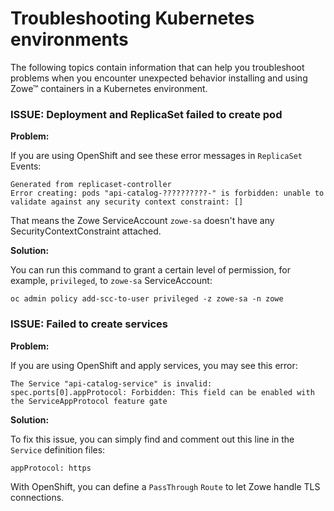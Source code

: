 # Troubleshooting Kubernetes environments

The following topics contain information that can help you troubleshoot problems when you encounter unexpected behavior installing and using Zowe™ containers in a Kubernetes environment.

### ISSUE: Deployment and ReplicaSet failed to create pod

**Problem:**

If you are using OpenShift and see these error messages in `ReplicaSet` Events:

```
Generated from replicaset-controller
Error creating: pods "api-catalog-??????????-" is forbidden: unable to validate against any security context constraint: []
```

That means the Zowe ServiceAccount `zowe-sa` doesn't have any SecurityContextConstraint attached.

**Solution:**

You can run this command to grant a certain level of permission, for example, `privileged`, to `zowe-sa` ServiceAccount:

```
oc admin policy add-scc-to-user privileged -z zowe-sa -n zowe
```

### ISSUE: Failed to create services

**Problem:**

If you are using OpenShift and apply services, you may see this error:

```
The Service "api-catalog-service" is invalid: spec.ports[0].appProtocol: Forbidden: This field can be enabled with the ServiceAppProtocol feature gate
```

**Solution:**

To fix this issue, you can simply find and comment out this line in the `Service` definition files:

```
appProtocol: https
```

With OpenShift, you can define a `PassThrough` `Route` to let Zowe handle TLS connections.
